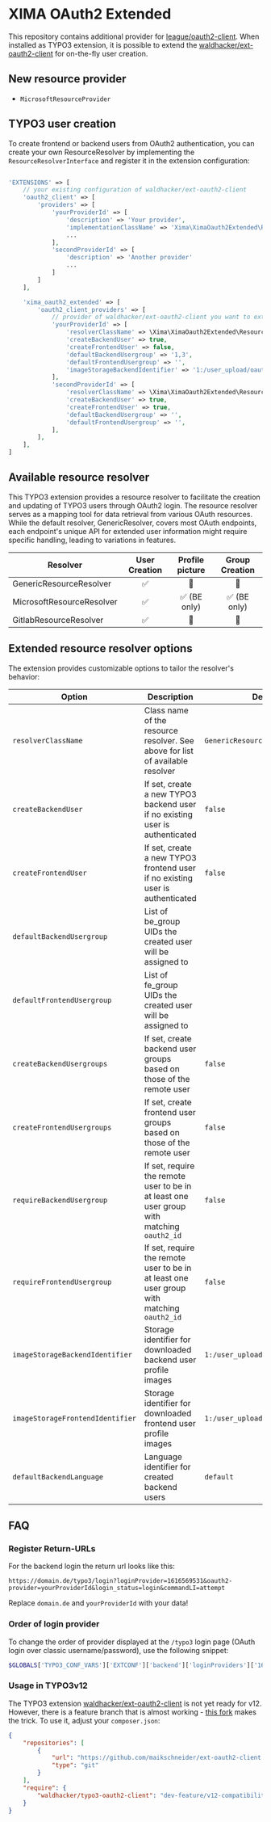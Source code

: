 # XIMA OAuth2 Extended

This repository contains additional provider
for [league/oauth2-client](https://github.com/thephpleague/oauth2-client). When
installed as TYPO3 extension, it is possible to extend
the [waldhacker/ext-oauth2-client](https://github.com/waldhacker/ext-oauth2-client)
for on-the-fly user creation.

## New resource provider

* `MicrosoftResourceProvider`

## TYPO3 user creation

To create frontend or backend users from OAuth2 authentication, you can create
your own ResourceResolver by implementing the `ResourceResolverInterface` and
register it in the extension configuration:

```php

'EXTENSIONS' => [
    // your existing configuration of waldhacker/ext-oauth2-client
    'oauth2_client' => [
        'providers' => [
            'yourProviderId' => [
                'description' => 'Your provider',
                'implementationClassName' => 'Xima\XimaOauth2Extended\ResourceProvider\MicrosoftResourceProvider',
                ...
            ],
            'secondProviderId' => [
                'description' => 'Another provider'
                ...
            ]
        ]
    ],

    'xima_oauth2_extended' => [
        'oauth2_client_providers' => [
            // provider of waldhacker/ext-oauth2-client you want to extend
            'yourProviderId' => [
                'resolverClassName' => \Xima\XimaOauth2Extended\ResourceResolver\MicrosoftResourceResolver::class,
                'createBackendUser' => true,
                'createFrontendUser' => false,
                'defaultBackendUsergroup' => '1,3',
                'defaultFrontendUsergroup' => '',
                'imageStorageBackendIdentifier' => '1:/user_upload/oauth',
            ],
            'secondProviderId' => [
                'resolverClassName' => \Xima\XimaOauth2Extended\ResourceResolver\GenericResolver::class,
                'createBackendUser' => true,
                'createFrontendUser' => true,
                'defaultBackendUsergroup' => '',
                'defaultFrontendUsergroup' => '',
            ],
        ],
    ],
]
```

## Available resource resolver

This TYPO3 extension provides a resource resolver to facilitate the creation and
updating of TYPO3 users through OAuth2 login. The resource resolver serves as a
mapping tool for data retrieval from various OAuth resources. While the default
resolver, GenericResolver, covers most OAuth endpoints, each endpoint's unique
API for extended user information might require specific handling, leading to
variations in features.

| Resolver                  | User Creation | Profile picture | Group Creation |
|---------------------------|:-------------:|:---------------:|:--------------:|
| GenericResourceResolver   |       ✅       |       🚫        |       🚫       |
| MicrosoftResourceResolver |       ✅       |   ✅ (BE only)   |  ✅ (BE only)   |
| GitlabResourceResolver    |       ✅       |       🚫        |       🚫       |

## Extended resource resolver options

The extension provides customizable options to tailor the resolver's behavior:

| Option                           | Description                                                                                | Default                          |
|----------------------------------|--------------------------------------------------------------------------------------------|----------------------------------|
| `resolverClassName`              | Class name of the resource resolver. See above for list of available resolver              | `GenericResourceResolver::class` |
| `createBackendUser`              | If set, create a new TYPO3 backend user if no existing user is authenticated               | `false`                          |
| `createFrontendUser`             | If set, create a new TYPO3 frontend user if no existing user is authenticated              | `false`                          |
| `defaultBackendUsergroup`        | List of be_group UIDs the created user will be assigned to                                 | ` `                              |
| `defaultFrontendUsergroup`       | List of fe_group UIDs the created user will be assigned to                                 | ` `                              |
| `createBackendUsergroups`        | If set, create backend user groups based on those of the remote user                       | `false`                          |
| `createFrontendUsergroups`       | If set, create frontend user groups based on those of the remote user                      | `false`                          |
| `requireBackendUsergroup`        | If set, require the remote user to be in at least one user group with matching `oauth2_id` | `false`                          |
| `requireFrontendUsergroup`       | If set, require the remote user to be in at least one user group with matching `oauth2_id` | `false`                          |
| `imageStorageBackendIdentifier`  | Storage identifier for downloaded backend user profile images                              | `1:/user_upload/oauth`           |
| `imageStorageFrontendIdentifier` | Storage identifier for downloaded frontend user profile images                             | `1:/user_upload/oauth`           |
| `defaultBackendLanguage`         | Language identifier for created backend users                                              | `default`                        |

## FAQ

### Register Return-URLs

For the backend login the return url looks like this:

```
https://domain.de/typo3/login?loginProvider=1616569531&oauth2-provider=yourProviderId&login_status=login&commandLI=attempt
```

Replace `domain.de` and `yourProviderId` with your data!

### Order of login provider

To change the order of provider displayed at the `/typo3` login page (OAuth
login over classic username/password), use the following snippet:

```php
$GLOBALS['TYPO3_CONF_VARS']['EXTCONF']['backend']['loginProviders']['1616569531']['sorting'] = 75;
```

### Usage in TYPO3v12

The TYPO3
extension [waldhacker/ext-oauth2-client](https://github.com/waldhacker/ext-oauth2-client)
is not yet ready for v12. However, there is a feature branch that is almost
working - [this fork](https://github.com/maikschneider/ext-oauth2-client/tree/feature/v12-compatibility-1)
makes the trick. To use it, adjust your `composer.json`:

```json
{
    "repositories": [
        {
            "url": "https://github.com/maikschneider/ext-oauth2-client.git",
            "type": "git"
        }
    ],
    "require": {
        "waldhacker/typo3-oauth2-client": "dev-feature/v12-compatibility-1"
    }
}
```
